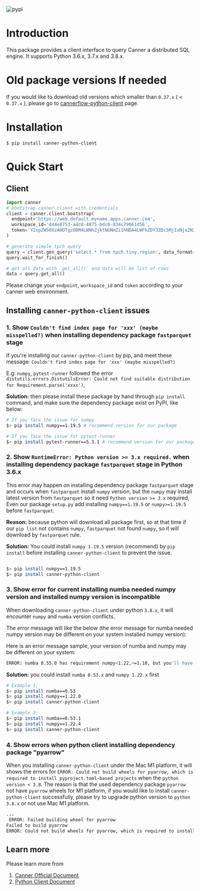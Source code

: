 ![pypi](https://img.shields.io/pypi/v/canner-python-client.svg)

# Introduction

This package provides a client interface to query Canner
a distributed SQL engine. It supports Python 3.6.x, 3.7.x and 3.8.x.

# Old package versions If needed

If you would like to download old versions which smaller than `0.37.x` ( < `0.37.x` ), please go to [cannerflow-python-client](https://pypi.org/project/cannerflow-python-client/) page.

# Installation

```
$ pip install canner-python-client
```

# Quick Start

## Client

```python
import canner
# bootstrap canner client with credentials
client = canner.client.bootstrap(
  endpoint='https://web.default.myname.apps.canner.com',
  workspace_id='444e8753-a4c0-4875-bdc0-834c79061d56',
  token='Y2xpZW50XzA0OTgzODM4LWNhZjktNGNmZi1hNDA4LWFkZDY3ZDc5MjIxNjo2N2YyNGY5OWEzYjFiZTEyZTg2MDI2MmMzNGQzZDRiYQ=='
)

# generate simple tpch query
query = client.gen_query('select * from tpch.tiny.region', data_format='list')
query.wait_for_finish()

# get all data with `get_all()` and data will be list of rows
data = query.get_all()
```

Please change your `endpoint`, `workspace_id` and `token` according to your canner web environment.

## Installing `canner-python-client` issues

### 1. Show `Couldn't find index page for 'xxx' (maybe misspelled?)` when installing dependency package `fastparquet` stage

If you're installing our `canner-python-client` by pip, and meet these message: `Couldn't find index page for 'xxx' (maybe misspelled?)`

E.g: `numpy`, `pytest-runner` followed the error `distutils.errors.DistutilsError: Could not find suitable distribution for Requirement.parse('xxxx')`,

**Solution:**
then please install these package by hand through `pip install` command, and make sure the dependency package exist on PyPI, like below:

```bash
# If you face the issue for numpy
$> pip install numpy==1.19.5 # recommend version for our package

# If you face the issue for pytest-runner
$> pip install pytest-runner==5.3.1 # recommend version for our package
```

### 2. Show `RuntimeError: Python version >= 3.x required.` when installing dependency package `fastparquet` stage in Python 3.6.x

This error may happen on installing dependency package `fastparquet` stage and occurs when `fastparquet` install `numpy` version, but the `numpy` may install latest version from `fastparquet` so it need `Python version >= 3.x` required,
Even our package `setup.py` add installing `numpy==1.19.5` or `numpy>=1.19.5` before `fastparquet`.

**Reason:** because python will download all package first, so at that time if our `pip list` not contains `numpy`, `fastparquet` not found `numpy`, so it will download by `fastparquet` rule.

**Solution:** You could install `numpy 1.19.5` version (recommend) by `pip install` before installing `canner-python-client` to prevent the issue.

```bash

$> pip install numpy==1.19.5
$> pip install canner-python-client
```

### 3. Show error for current installing numba needed numpy version and installed numpy version is incompatible

When downloading `canner-python-client` under python `3.8.x`, it will encounter `numpy` and `numba` version conflicts.

The error message will like the below (the error message for numba needed numpy version may be different on your system installed numpy version):

Here is an error message sample, your version of numba and numpy may be different on your system:

```bash
ERROR: numba 0.55.0 has requirement numpy<1.22,>=1.18, but you'll have numpy 1.22.1 which is incompatible.
```

**Solution:** you could install `numba 0.53.x` and `numpy 1.22.x` first

```bash
# Example 1:
$> pip install numba==0.53
$> pip install numpy==1.22.0
$> pip install canner-python-client

# Example 2:
$> pip install numba==0.53.1
$> pip install numpy==1.22.4
$> pip install canner-python-client
```

### 4. Show errors when python client installing dependency package "pyarrow"

When you installing `canner-python-client` under the Mac M1 platform, it will shows the errors for `ERROR: Could not build wheels for pyarrow, which is required to install pyproject.toml-based projects` when the `python version < 3.8`.
The reason is that the used dependency package `pyarrow` not have `pyarrow` wheels for M1 platform, if you would like to install `canner-python-client` successfully, please try to upgrade python version to `python 3.8.x` or not use Mac M1 platform.

```bash
...
 ERROR: Failed building wheel for pyarrow
Failed to build pyarrow
ERROR: Could not build wheels for pyarrow, which is required to install pyproject.toml-based projects
```

## Learn more

Please learn more from

1. [Canner Official Document](https://flow.cannerdata.com/)
1. [Python Client Document](https://docs.cannerdata.com/product/api_sdk/sdk/python)
